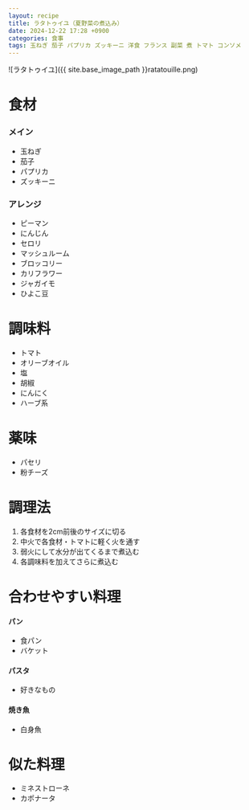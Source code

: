```yaml
---
layout: recipe
title: ラタトゥイユ（夏野菜の煮込み）
date: 2024-12-22 17:28 +0900
categories: 食事
tags: 玉ねぎ 茄子 パプリカ ズッキーニ 洋食 フランス 副菜 煮 トマト コンソメ
---
```

![ラタトゥイユ]({{ site.base_image_path }}ratatouille.png)

# 食材
### メイン
- 玉ねぎ
- 茄子
- パプリカ
- ズッキーニ

### アレンジ
- ピーマン
- にんじん
- セロリ
- マッシュルーム
- ブロッコリー
- カリフラワー
- ジャガイモ
- ひよこ豆

# 調味料
- トマト
- オリーブオイル
- 塩
- 胡椒
- にんにく
- ハーブ系

# 薬味
- パセリ
- 粉チーズ

# 調理法
1. 各食材を2cm前後のサイズに切る
2. 中火で各食材・トマトに軽く火を通す
3. 弱火にして水分が出てくるまで煮込む
4. 各調味料を加えてさらに煮込む

# 合わせやすい料理
#### パン
- 食パン
- バケット

#### パスタ
- 好きなもの

#### 焼き魚
- 白身魚

# 似た料理
- ミネストローネ
- カポナータ

